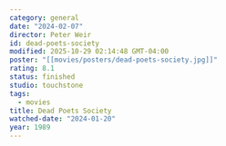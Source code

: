 ```yaml
---
category: general
date: "2024-02-07"
director: Peter Weir
id: dead-poets-society
modified: 2025-10-29 02:14:48 GMT-04:00
poster: "[[movies/posters/dead-poets-society.jpg]]"
rating: 8.1
status: finished
studio: touchstone
tags:
  - movies
title: Dead Poets Society
watched-date: "2024-01-20"
year: 1989
---
```

